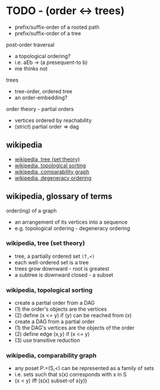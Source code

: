 
<!-- ======================================================================= -->
# TODO - (order <-> trees)

* prefix/suffix-order of a rooted path
* prefix/suffix-order of a tree

post-order traversal

* a topological ordering?
* i.e. aEb -> (a presequent-to b)
* me thinks not

trees

* tree-order, ordered tree
* an order-embedding?

order theory - partial orders

* vertices ordered by reachability
* (strict) partial order => dag

<!-- ======================================================================= -->
## wikipedia

* [wikipedia, tree (set theory)](https://en.wikipedia.org/wiki/Tree_%28set_theory%29)
* [wikipedia, topological sorting](https://en.wikipedia.org/wiki/Topological_sorting)
* [wikipedia, comparability graph](https://en.wikipedia.org/wiki/Comparability_graph)
* [wikipedia, degeneracy ordering](https://en.wikipedia.org/wiki/Degeneracy_%28graph_theory%29)

## wikipedia, glossary of terms

order(ing) of a graph

* an arrangement of its vertices into a sequence
* e.g. topological ordering - degeneracy ordering

### wikipedia, tree (set theory)

* tree, a partially ordered set `(T,<)`
* each well-ordered set is a tree
* trees grow downward - root is greatest
* a subtree is downward closed - a subset

### wikipedia, topological sorting

* create a partial order from a DAG
* (1) the order's objects are the vertices
* (2) define (x <= y) if (y) can be reached from (x)
* create a DAG from a partial order
* (1) the DAG's vertices are the objects of the order
* (2) define edge (x,y) if (x <= y)
* (3) use transitive reduction

### wikipedia, comparability graph

* any poset P:=(S,<) can be represented as a family of sets
* i.e. sets such that s(x) corresponds with x in S
* (x < y) iff (s(x) subset-of s(y))
